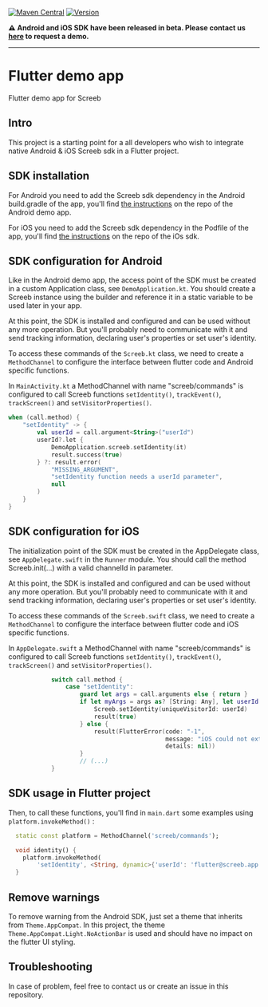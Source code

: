 [![Maven Central](https://img.shields.io/maven-central/v/app.screeb.sdk/android-sdk.svg?label=Maven%20Central)](https://search.maven.org/search?q=g:%22app.screeb.sdk%22%20AND%20a:%22android-sdk%22)
[![Version](https://img.shields.io/cocoapods/v/Screeb.svg?style=flat)](https://cocoapods.org/pods/Screeb)

__:warning:  Android and iOS SDK have been released in beta. Please contact us [here](https://screeb.app/get-a-demo-of-screeb/) to request a demo.__

___

# Flutter demo app

Flutter demo app for Screeb

## Intro

This project is a starting point for a all developers who wish to integrate native Android & iOS
Screeb sdk in a Flutter project.

## SDK installation

For Android you need to add the Screeb sdk dependency in the Android build.gradle of the app, you'll find 
[the instructions](https://github.com/ScreebApp/DemoAppAndroid) on the repo of the Android demo app. 

For iOS you need to add the Screeb sdk dependency in the Podfile of the app, you'll find
[the instructions](https://github.com/ScreebApp/sdk-ios-public) on the repo of the iOs sdk.

## SDK configuration for Android

Like in the Android demo app, the access point of the SDK must be created in a custom Application class,
see `DemoApplication.kt`. You should create a Screeb instance using the builder and reference it in a
static variable to be used later in your app.

At this point, the SDK is installed and configured and can be used without any more operation.
But you'll probably need to communicate with it and send tracking information, declaring user's properties
or set user's identity.

To access these commands of the `Screeb.kt` class, we need to create a `MethodChannel` to configure 
the interface between flutter code and Android specific functions.

In `MainActivity.kt` a MethodChannel with name "screeb/commands" is configured to call Screeb functions
`setIdentity()`, `trackEvent()`, `trackScreen()` and `setVisitorProperties()`.

```kotlin
when (call.method) {
    "setIdentity" -> {
        val userId = call.argument<String>("userId")
        userId?.let {
            DemoApplication.screeb.setIdentity(it)
            result.success(true)
        } ?: result.error(
            "MISSING_ARGUMENT",
            "setIdentity function needs a userId parameter",
            null
        )
    }
}
```

## SDK configuration for iOS

The initialization point of the SDK must be created in the AppDelegate class,
see `AppDelegate.swift` in the `Runner` module. You should call the method Screeb.init(...) with a valid channelId
in parameter.

At this point, the SDK is installed and configured and can be used without any more operation.
But you'll probably need to communicate with it and send tracking information, declaring user's properties
or set user's identity.

To access these commands of the `Screeb.swift` class, we need to create a `MethodChannel` to configure
the interface between flutter code and iOS specific functions.

In `AppDelegate.swift` a MethodChannel with name "screeb/commands" is configured to call Screeb functions
`setIdentity()`, `trackEvent()`, `trackScreen()` and `setVisitorProperties()`.

```swift
            switch call.method {
                case "setIdentity":
                    guard let args = call.arguments else { return }
                    if let myArgs = args as? [String: Any], let userId = myArgs["userId"] as? String {
                        Screeb.setIdentity(uniqueVisitorId: userId)
                        result(true)
                    } else {
                        result(FlutterError(code: "-1",
                                            message: "iOS could not extract flutter arguments in method: \(call.method)",
                                            details: nil))
                    }
                    // (...) 
            }
```

## SDK usage in Flutter project

Then, to call these functions, you'll find in `main.dart` some examples using `platform.invokeMethod()` :

```dart
  static const platform = MethodChannel('screeb/commands');

  void identity() {
    platform.invokeMethod(
        'setIdentity', <String, dynamic>{'userId': 'flutter@screeb.app'});
  }
```

## Remove warnings

To remove warning from the Android SDK, just set a theme that inherits from `Theme.AppCompat`. In this project,
the theme `Theme.AppCompat.Light.NoActionBar` is used and should have no impact on the flutter UI styling.

## Troubleshooting

In case of problem, feel free to contact us or create an issue in this repository.
